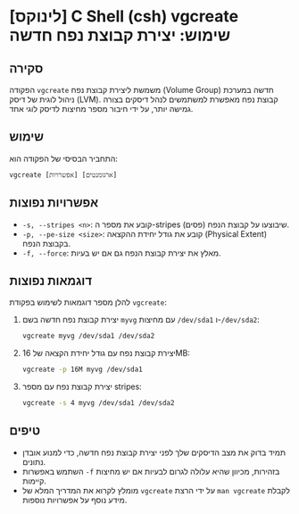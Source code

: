 # [לינוקס] C Shell (csh) vgcreate שימוש: יצירת קבוצת נפח חדשה

## סקירה
הפקודה `vgcreate` משמשת ליצירת קבוצת נפח (Volume Group) חדשה במערכת ניהול לוגית של דיסק (LVM). קבוצת נפח מאפשרת למשתמשים לנהל דיסקים בצורה גמישה יותר, על ידי חיבור מספר מחיצות לדיסק לוגי אחד.

## שימוש
התחביר הבסיסי של הפקודה הוא:
```
vgcreate [אפשרויות] [ארגומנטים]
```

## אפשרויות נפוצות
- `-s, --stripes <n>`: קובע את מספר ה-stripes (פסים) שיבוצעו על קבוצת הנפח.
- `-p, --pe-size <size>`: קובע את גודל יחידת ההקצאה (Physical Extent) בקבוצת הנפח.
- `-f, --force`: מאלץ את יצירת קבוצת הנפח גם אם יש בעיות.

## דוגמאות נפוצות
להלן מספר דוגמאות לשימוש בפקודת `vgcreate`:

1. יצירת קבוצת נפח חדשה בשם `myvg` עם מחיצות `/dev/sda1` ו-`/dev/sda2`:
   ```bash
   vgcreate myvg /dev/sda1 /dev/sda2
   ```

2. יצירת קבוצת נפח עם גודל יחידת הקצאה של 16MB:
   ```bash
   vgcreate -p 16M myvg /dev/sda1
   ```

3. יצירת קבוצת נפח עם מספר stripes:
   ```bash
   vgcreate -s 4 myvg /dev/sda1 /dev/sda2
   ```

## טיפים
- תמיד בדוק את מצב הדיסקים שלך לפני יצירת קבוצת נפח חדשה, כדי למנוע אובדן נתונים.
- השתמש באפשרות `-f` בזהירות, מכיוון שהיא עלולה לגרום לבעיות אם יש מחיצות קיימות.
- מומלץ לקרוא את המדריך המלא של `vgcreate` על ידי הרצת `man vgcreate` לקבלת מידע נוסף על אפשרויות נוספות.